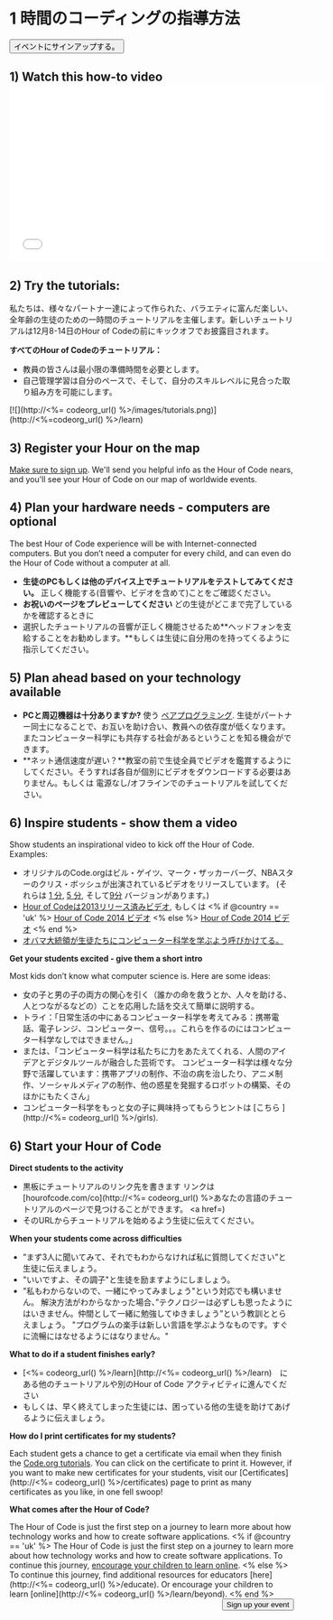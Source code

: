 

<div class="row">
  <h1 class="col-sm-6">
    1 時間のコーディングの指導方法
  </h1>
  
  <div class="col-sm-6 button-container centered">
    <a href="<%= hoc_uri('/#join') %>"><button class="signup-button">イベントにサインアップする。</button></a>
  </div>
</div>

## 1) Watch this how-to video <iframe width="560" height="315" src="//www.youtube.com/embed/tQeSke4hIds" frameborder="0" allowfullscreen></iframe>
## 2) Try the tutorials:

私たちは、様々なパートナー達によって作られた、バラエティに富んだ楽しい、全年齢の生徒のための一時間のチュートリアルを主催します。新しいチュートリアルは12月8-14日のHour of Codeの前にキックオフでお披露目されます。

**すべてのHour of Codeのチュートリアル：**

  * 教員の皆さんは最小限の準備時間を必要とします。
  * 自己管理学習は自分のペースで、そして、自分のスキルレベルに見合った取り組み方を可能にします。

[![](http://<%= codeorg_url() %>/images/tutorials.png)](http://<%=codeorg_url() %>/learn)

## 3) Register your Hour on the map

[Make sure to sign up](<%= hoc_uri('/') %>). We'll send you helpful info as the Hour of Code nears, and you'll see your Hour of Code on our map of worldwide events.

## 4) Plan your hardware needs - computers are optional

The best Hour of Code experience will be with Internet-connected computers. But you don’t need a computer for every child, and can even do the Hour of Code without a computer at all.

  * **生徒のPCもしくは他のデバイス上でチュートリアルをテストしてみてください。** 正しく機能する(音響や、ビデオを含めて)ことをご確認ください。
  * **お祝いのページをプレビューしてください** どの生徒がどこまで完了しているかを確認するときに 
  * 選択したチュートリアルの音響が正しく機能させるため**ヘッドフォンを支給することをお勧めします。**もしくは生徒に自分用のを持ってくるように指示してください。 

## 5) Plan ahead based on your technology available

  * **PCと周辺機器は十分ありますか?** 使う [ペアプログラミング](http://www.ncwit.org/resources/pair-programming-box-power-collaborative-learning). 生徒がパートナー同士になることで、お互いを助け合い、教員への依存度が低くなります。 またコンピューター科学にも共存する社会があるということを知る機会ができます。
  * **ネット通信速度が遅い？**教室の前で生徒全員でビデオを鑑賞するようにしてください。そうすれば各自が個別にビデオをダウンロードする必要はありません。もしくは 電源なし/オフラインでのチュートリアルを試してください。

## 6) Inspire students - show them a video

Show students an inspirational video to kick off the Hour of Code. Examples:

  * オリジナルのCode.orgはビル・ゲイツ、マーク・ザッカーバーグ、NBAスターのクリス・ボッシュが出演されているビデオをリリースしています。 (それらは [1 分](https://www.youtube.com/watch?v=qYZF6oIZtfc), [5 分](https://www.youtube.com/watch?v=nKIu9yen5nc), そして[9分](https://www.youtube.com/watch?v=dU1xS07N-FA) バージョンがあります。)
  * [Hour of Codeは2013リリース済みビデオ](https://www.youtube.com/watch?v=FC5FbmsH4fw), もしくは <% if @country == 'uk' %> [Hour of Code 2014 ビデオ](https://www.youtube.com/watch?v=96B5-JGA9EQ) <% else %> [Hour of Code 2014 ビデオ](https://www.youtube.com/watch?v=rH7AjDMz_dc&index=2&list=PLzdnOPI1iJNe1WmdkMG-Ca8cLQpdEAL7Q) <% end %>
  * [オバマ大統領が生徒たちにコンピューター科学を学ぶよう呼びかけてる。](https://www.youtube.com/watch?v=6XvmhE1J9PY)

**Get your students excited - give them a short intro**

Most kids don’t know what computer science is. Here are some ideas:

  * 女の子と男の子の両方の関心を引く（誰かの命を救うとか、人々を助ける、人とつながるなどの）ことを応用した話を交えて簡単に説明する。
  * トライ：「日常生活の中にあるコンピューター科学を考えてみる：携帯電話、電子レンジ、コンピューター、信号。。。これらを作るのにはコンピューター科学なしではできません。」
  * または、「コンピューター科学は私たちに力をあたえてくれる、人間のアイデアとデジタルツールが融合した芸術です。 コンピューター科学は様々な分野で活躍しています：携帯アプリの制作、不治の病を治したり、アニメ制作、ソーシャルメディアの制作、他の惑星を発掘するロボットの構築、そのほかにもたくさん」
  * コンピューター科学をもっと女の子に興味持ってもらうヒントは [こちら ](http://<%= codeorg_url() %>/girls). 

## 6) Start your Hour of Code

**Direct students to the activity**

  * 黒板にチュートリアルのリンク先を書きます リンクは[hourofcode.com/co](http://<%= codeorg_url() %>あなたの言語のチュートリアル</a>のページで見つけることができます。 <a href=)
  * そのURLからチュートリアルを始めるよう生徒に伝えてください。

**When your students come across difficulties**

  * ”まず3人に聞いてみて、それでもわからなければ私に質問してください”と生徒に伝えましょう。
  * "いいですよ、その調子"と生徒を励ますようにしましょう。
  * "私もわからないので、一緒にやってみましょう"という対応でも構いません。 解決方法がわからなかった場合、”テクノロジーは必ずしも思ったようにはいきません。仲間として一緒に勉強してゆきましょう”という教訓ととらえましょう。 "プログラムの楽手は新しい言語を学ぶようなものです。すぐに流暢にはなせるようにはなりません。"

**What to do if a student finishes early?**

  * [<%= codeorg_url() %>/learn](http://<%= codeorg_url() %>/learn)　にある他のチュートリアルや別のHour of Code アクティビティに進んでください
  * もしくは、早く終えてしまった生徒には、困っている他の生徒を助けてあげるように伝えましょう。

**How do I print certificates for my students?**

Each student gets a chance to get a certificate via email when they finish the [Code.org tutorials](http://studio.code.org). You can click on the certificate to print it. However, if you want to make new certificates for your students, visit our [Certificates](http://<%= codeorg_url() %>/certificates) page to print as many certificates as you like, in one fell swoop!

**What comes after the Hour of Code?**

The Hour of Code is just the first step on a journey to learn more about how technology works and how to create software applications. <% if @country == 'uk' %> The Hour of Code is just the first step on a journey to learn more about how technology works and how to create software applications. To continue this journey, [encourage your children to learn online](http://uk.code.org/learn/beyond). <% else %> To continue this journey, find additional resources for educators [here](http://<%= codeorg_url() %>/educate). Or encourage your children to learn [online](http://<%= codeorg_url() %>/learn/beyond). <% end %> <a style="display: block" href="<%= hoc_uri('/#join') %>"><button style="float: right;">Sign up your event</button></a>